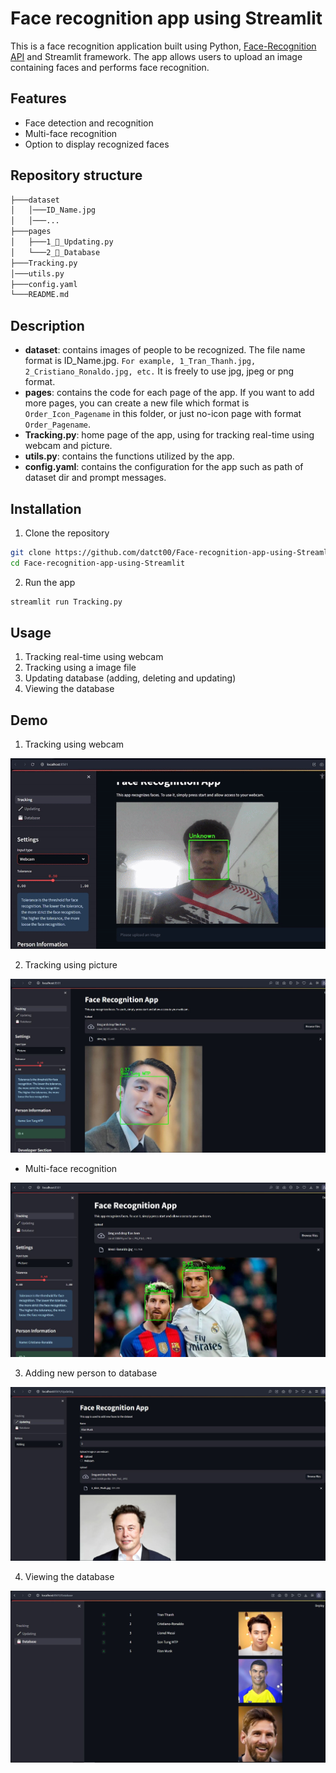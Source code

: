 # Face recognition app using Streamlit

This is a face recognition application built using Python, [Face-Recognition API](https://github.com/ageitgey/face_recognition) and Streamlit framework. The app allows users to upload an image containing faces and performs face recognition.

## Features

- Face detection and recognition
- Multi-face recognition
- Option to display recognized faces

## Repository structure
```bash
├───dataset
│   │───ID_Name.jpg
│   │───...
├───pages
│   ├───1_🔧_Updating.py
│   └───2_💾_Database
├───Tracking.py
│───utils.py
├───config.yaml 
└───README.md
```

## Description
- **dataset**: contains images of people to be recognized. The file name format is ID_Name.jpg. `For example, 1_Tran_Thanh.jpg, 2_Cristiano_Ronaldo.jpg, etc.` It is freely to use jpg, jpeg or png format.
- **pages**: contains the code for each page of the app. If you want to add more pages, you can create a new file which format is `Order_Icon_Pagename` in this folder, or just no-icon page with format `Order_Pagename`.
- **Tracking.py**: home page of the app, using for tracking real-time using webcam and picture.
- **utils.py**: contains the functions utilized by the app.
- **config.yaml**: contains the configuration for the app such as path of dataset dir and prompt messages.


## Installation
1. Clone the repository
```bash
git clone https://github.com/datct00/Face-recognition-app-using-Streamlit.git
cd Face-recognition-app-using-Streamlit
```

2. Run the app
```bash
streamlit run Tracking.py
```

## Usage
1. Tracking real-time using webcam 
2. Tracking using a image file 
3. Updating database (adding, deleting and updating)
4. Viewing the database


## Demo

1.  Tracking using webcam

![Tracking using webcam](results/webcam.gif) 

2. Tracking using picture 

![Tracking using picture](results/r2.JPG)

- Multi-face recognition

![Tracking using picture](results/r5.JPG)

3. Adding new person to database

![Adding new person to database](results/r3.JPG)

4. Viewing the database

![Viewing the database](results/r4.JPG)